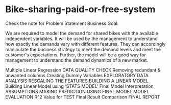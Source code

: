 # Bike-sharing-paid-or-free-system
Check the note for Problem Statement
Business Goal:

We are required to model the demand for shared bikes with the available independent variables. It will be used by the management to understand how exactly the demands vary with different features. They can accordingly manipulate the business strategy to meet the demand levels and meet the customer's expectations. Further, the model will be a good way for management to understand the demand dynamics of a new market.

Multiple Linear Regression
DATA QUALITY CHECK
Removing redundant & unwanted columns
Creating Dummy Variables
EXPLORATORY DATA ANALYSIS
RESCALING THE FEATURES
BUILDING A LINEAR MODEL
Building Linear Model using 'STATS MODEL'
Final Model Interpretation
ASSUMPTIONS
MAKING PREDICTION USING FINAL MODEL
MODEL EVALUATION
R^2 Value for TEST
Final Result Comparison
FINAL REPORT
